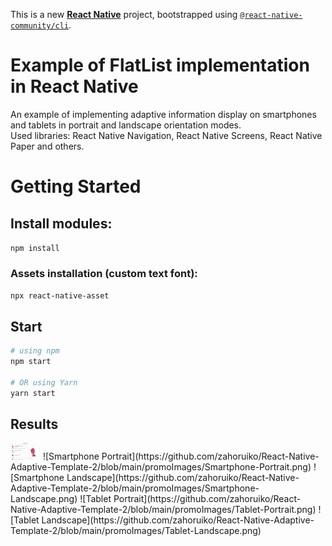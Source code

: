 This is a new [**React Native**](https://reactnative.dev) project, bootstrapped using [`@react-native-community/cli`](https://github.com/react-native-community/cli).

# Example of FlatList implementation in React Native

An example of implementing adaptive information display on smartphones and tablets in portrait and landscape orientation modes.   
Used libraries: React Native Navigation, React Native Screens, React Native Paper and others.

# Getting Started

## Install modules:

```npm install```

### Assets installation (custom text font):

```npx react-native-asset```

## Start

```bash
# using npm
npm start

# OR using Yarn
yarn start
```
## Results

<img src="https://github.com/zahoruiko/React-Native-Adaptive-Template-2/blob/main/promoImages/Smartphone-Landscape.png" width="48">
![Smartphone Portrait](https://github.com/zahoruiko/React-Native-Adaptive-Template-2/blob/main/promoImages/Smartphone-Portrait.png)
![Smartphone Landscape](https://github.com/zahoruiko/React-Native-Adaptive-Template-2/blob/main/promoImages/Smartphone-Landscape.png)
![Tablet Portrait](https://github.com/zahoruiko/React-Native-Adaptive-Template-2/blob/main/promoImages/Tablet-Portrait.png)
![Tablet Landscape](https://github.com/zahoruiko/React-Native-Adaptive-Template-2/blob/main/promoImages/Tablet-Landscape.png)

